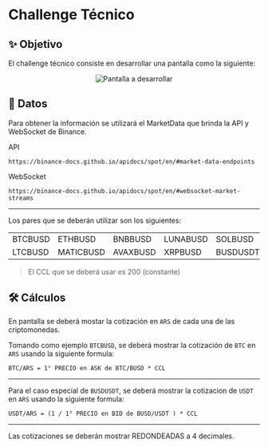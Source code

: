 # Challenge Técnico

## :sparkles: Objetivo

El challenge técnico consiste en desarrollar una pantalla como la siguiente:

<p align="center">
  <img src="https://via.placeholder.com/468x300?text=Pantalla+a+desarrollar" alt="Pantalla a desarrollar"/>
</p>

## :page_facing_up: Datos

Para obtener la información se utilizará el MarketData que brinda la API y WebSocket de Binance.

API
```
https://binance-docs.github.io/apidocs/spot/en/#market-data-endpoints
```

WebSocket
```
https://binance-docs.github.io/apidocs/spot/en/#websocket-market-streams
```

---

Los pares que se deberán utilizar son los siguientes:

<center>

|         |           |          |          |          |
|---------|-----------|----------|----------|----------|
| BTCBUSD | ETHBUSD   | BNBBUSD  | LUNABUSD | SOLBUSD  |
| LTCBUSD | MATICBUSD | AVAXBUSD | XRPBUSD  | BUSDUSDT |

</center>

>El CCL que se deberá usar es 200 (constante)

## :hammer_and_wrench: Cálculos

En pantalla se deberá mostar la cotización en `ARS` de cada una de las criptomonedas. 

Tomando como ejemplo `BTCBUSD`, se deberá mostrar la cotización de `BTC` en `ARS` usando la siguiente formula:

```
BTC/ARS = 1° PRECIO en ASK de BTC/BUSD * CCL
```

---

Para el caso especial de `BUSDUSDT`, se deberá mostrar la cotizacion de `USDT` en `ARS` usando la siguiente formula:

```
USDT/ARS = (1 / 1° PRECIO en BID de BUSD/USDT ) * CCL
```

---

Las cotizaciones se deberán mostrar REDONDEADAS a 4 decimales.